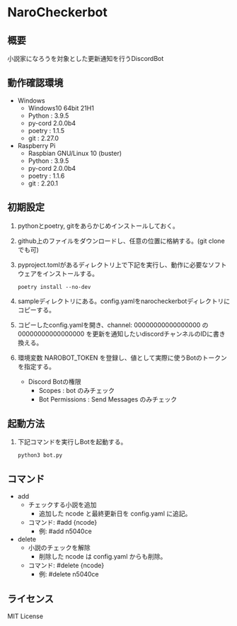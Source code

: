 # NaroCheckerbot

## 概要

小説家になろうを対象とした更新通知を行うDiscordBot

## 動作確認環境

* Windows
  * Windows10 64bit 21H1
  * Python : 3.9.5
  * py-cord 2.0.0b4
  * poetry : 1.1.5
  * git : 2.27.0
* Raspberry Pi
  * Raspbian GNU/Linux 10 (buster)
  * Python : 3.9.5
  * py-cord 2.0.0b4
  * poetry : 1.1.6
  * git : 2.20.1

## 初期設定

1. pythonとpoetry, gitをあらかじめインストールしておく。
2. github上のファイルをダウンロードし、任意の位置に格納する。(git cloneでも可)
3. pyproject.tomlがあるディレクトリ上で下記を実行し、動作に必要なソフトウェアをインストールする。

   ```
   poetry install --no-dev
   ```

4. sampleディレクトリにある。config.yamlをnarocheckerbotディレクトリにコピーする。
5. コピーしたconfig.yamlを開き、channel: 00000000000000000 の 00000000000000000 を更新を通知したいdiscordチャンネルのIDに書き換える。
6. 環境変数 NAROBOT_TOKEN を登録し、値として実際に使うBotのトークンを指定する。
   * Discord Botの権限
     * Scopes : bot のみチェック
     * Bot Permissions : Send Messages のみチェック

## 起動方法

1. 下記コマンドを実行しBotを起動する。

   ```
   python3 bot.py
   ```

## コマンド

* add
  * チェックする小説を追加
    * 追加した ncode と最終更新日を config.yaml に追記。
  * コマンド: #add {ncode}
    * 例: #add n5040ce
* delete
  * 小説のチェックを解除
    * 削除した ncode は config.yaml からも削除。
  * コマンド: #delete {ncode}
    * 例: #delete n5040ce

## ライセンス

MIT License
